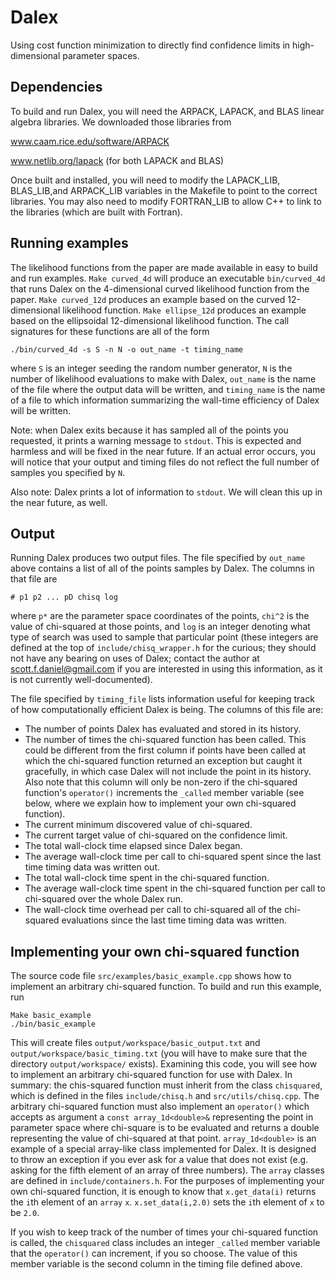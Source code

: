 # Dalex
Using cost function minimization to directly find confidence limits in
high-dimensional parameter spaces.

## Dependencies

To build and run Dalex, you will need the ARPACK, LAPACK, and BLAS linear
algebra libraries.  We downloaded those libraries from

www.caam.rice.edu/software/ARPACK

www.netlib.org/lapack (for both LAPACK and BLAS)

Once built and installed, you will need to modify the LAPACK_LIB, BLAS_LIB,and
ARPACK_LIB variables in the Makefile to point to the correct libraries.  You may
also need to modify FORTRAN_LIB to allow C++ to link to the libraries (which are
built with Fortran).

## Running examples

The likelihood functions from the paper are made available in easy to build and
run examples.  `Make curved_4d` will produce an executable `bin/curved_4d` that
runs Dalex on the 4-dimensional curved likelihood function from the paper.
`Make curved_12d` produces an example based on the curved 12-dimensional
likelihood function.  `Make ellipse_12d` produces an example based on the
ellipsoidal 12-dimensional likelihood function.  The call signatures for these
functions are all of the form

```
./bin/curved_4d -s S -n N -o out_name -t timing_name
```

where `S` is an integer seeding the random number generator, `N` is the number
of likelihood evaluations to make with Dalex, `out_name` is the name of the file
where the output data will be written, and `timing_name` is the name of a file to
which information summarizing the wall-time efficiency of Dalex will be written.

Note: when Dalex exits because it has sampled all of the points you requested,
it prints a warning message to `stdout`.  This is expected and harmless and will
be fixed in the near future.  If an actual error occurs, you will notice that
your output and timing files do not reflect the full number of samples you
specified by `N`.

Also note: Dalex prints a lot of information to `stdout`.  We will clean this
up in the near future, as well.

## Output

Running Dalex produces two output files.  The file specified by `out_name` above
contains a list of all of the points samples by Dalex.  The columns in that file
are
```
# p1 p2 ... pD chisq log
```
where `p*` are the parameter space coordinates of the points, `chi^2` is the
value of chi-squared at those points, and `log` is an integer denoting what type
of search was used to sample that particular point (these integers are defined at
the top of `include/chisq_wrapper.h` for the curious; they should not have any
bearing on uses of Dalex; contact the author at scott.f.daniel@gmail.com if you
are interested in using this information, as it is not currently
well-documented).

The file specified by `timing_file` lists information useful for keeping track
of how computationally efficient Dalex is being.  The columns of this file are:

- The number of points Dalex has evaluated and stored in its history.
- The number of times the chi-squared function has been called.  This could be
different from the first column if points have been called at which the
chi-squared function returned an exception but caught it gracefully, in which
case Dalex will not include the point in its history.  Also note that this
column will only be non-zero if the chi-squared function's `operator()`
increments the `_called` member variable (see below, where we explain how to
implement your own chi-squared function).
- The current minimum discovered value of chi-squared.
- The current target value of chi-squared on the confidence limit.
- The total wall-clock time elapsed since Dalex began.
- The average wall-clock time per call to chi-squared spent since the last time
timing data was written out.
- The total wall-clock time spent in the chi-squared function.
- The average wall-clock time spent in the chi-squared function per call to
chi-squared over the whole Dalex run.
- The wall-clock time overhead per call to chi-squared all of the chi-squared
evaluations since the last time timing data was written.

## Implementing your own chi-squared function

The source code file `src/examples/basic_example.cpp` shows how to implement an
arbitrary chi-squared function.  To build and run this example, run
```
Make basic_example
./bin/basic_example
```
This will create files `output/workspace/basic_output.txt` and
`output/workspace/basic_timing.txt` (you will have to make sure that the
directory `output/workspace/` exists).  Examining this code, you will see how to
implement an arbitrary chi-squared function for use with Dalex.  In summary: the
chis-squared function must inherit from the class `chisquared`, which is defined
in the files `include/chisq.h` and `src/utils/chisq.cpp`.  The arbitrary
chi-squared function must also implement an `operator()` which accepts as
argument a `const array_1d<double>&` representing the point in parameter space
where chi-square is to be evaluated and returns a double representing the value
of chi-squared at that point.  `array_1d<double>` is an example of a special
array-like class implemented for Dalex.  It is designed to throw an exception if
you ever ask for a value that does not exist (e.g. asking for the fifth
element of an array of three numbers).  The `array` classes are defined in
`include/containers.h`.  For the purposes of implementing your own chi-squared
function, it is enough to know that `x.get_data(i)` returns the `i`th element of
an `array` `x`.  `x.set_data(i,2.0)` sets the `i`th element of `x` to be `2.0`.

If you wish to keep track of the number of times your chi-squared function is
called, the `chisquared` class includes an integer `_called` member variable
that the `operator()` can increment, if you so choose.  The value of this member
variable is the second column in the timing file defined above.
